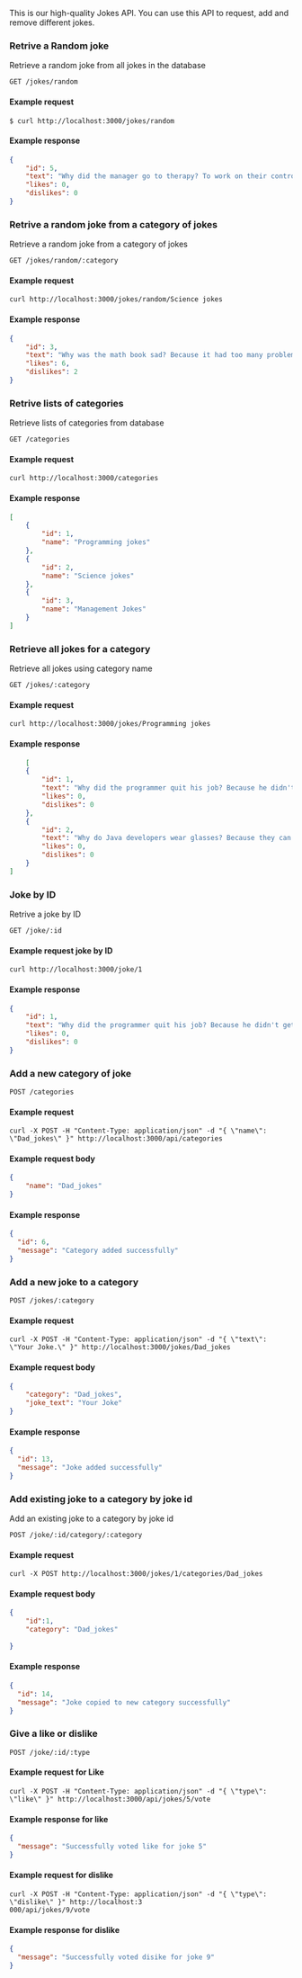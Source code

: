 This is our high-quality Jokes API. You can use this API to request, add 
and remove different jokes.

### Retrive a Random joke

Retrieve a random joke from all jokes in the database

```endpoint
GET /jokes/random
```

#### Example request

```curl
$ curl http://localhost:3000/jokes/random
```
#### Example response

```json
{
    "id": 5,
    "text": "Why did the manager go to therapy? To work on their control issues.",
    "likes": 0,
    "dislikes": 0
}
```

 ### Retrive a random joke from a category of jokes

Retrieve a random joke from a category of jokes

```endpoint
GET /jokes/random/:category
```

#### Example request

```curl
curl http://localhost:3000/jokes/random/Science jokes
```

#### Example response

```json
{
    "id": 3,
    "text": "Why was the math book sad? Because it had too many problems.",
    "likes": 6,
    "dislikes": 2
}
```

 ### Retrive lists of categories

Retrieve  lists of categories from database

```endpoint
GET /categories
```

#### Example request

```curl
curl http://localhost:3000/categories
```

#### Example response

```json
[
    {
        "id": 1,
        "name": "Programming jokes"
    },
    {
        "id": 2,
        "name": "Science jokes"
    },
    {
        "id": 3,
        "name": "Management Jokes"
    }
]
```
### Retrieve all jokes for a category 

Retrieve all jokes using category name

```endpoint
GET /jokes/:category
```

#### Example request

```curl
curl http://localhost:3000/jokes/Programming jokes
```

#### Example response

```json
    [
    {
        "id": 1,
        "text": "Why did the programmer quit his job? Because he didn't get arrays",
        "likes": 0,
        "dislikes": 0
    },
    {
        "id": 2,
        "text": "Why do Java developers wear glasses? Because they can't C#",
        "likes": 0,
        "dislikes": 0
    }
]
```

### Joke by ID

Retrive a joke by ID

```endpoint
GET /joke/:id
```

#### Example request joke by ID

```curl
curl http://localhost:3000/joke/1
```

#### Example response

```json
{
    "id": 1,
    "text": "Why did the programmer quit his job? Because he didn't get arrays",
    "likes": 0,
    "dislikes": 0
}
```

### Add a new category of joke

 

```endpoint
POST /categories
```

#### Example request

```curl
curl -X POST -H "Content-Type: application/json" -d "{ \"name\": \"Dad_jokes\" }" http://localhost:3000/api/categories

```

#### Example request body

```json
{
    "name": "Dad_jokes"
}
```

#### Example response

```json
{
  "id": 6,
  "message": "Category added successfully"
}
```

### Add a new joke to a category

```endpoint
POST /jokes/:category
```

#### Example request

```curl
curl -X POST -H "Content-Type: application/json" -d "{ \"text\": \"Your Joke.\" }" http://localhost:3000/jokes/Dad_jokes

```

#### Example request body

```json
{
    "category": "Dad_jokes",
    "joke_text": "Your Joke"
}
```

#### Example response

```json
{
  "id": 13,
  "message": "Joke added successfully"
}
```

### Add existing joke to a category by joke id

Add an existing joke to a category by joke id 

```endpoint
POST /joke/:id/category/:category
```

#### Example request

```curl
curl -X POST http://localhost:3000/jokes/1/categories/Dad_jokes

```
#### Example request body

```json
{
    "id":1,
    "category": "Dad_jokes"
    
}
```


#### Example response

```json
{
  "id": 14,
  "message": "Joke copied to new category successfully"
}
```

### Give a like or dislike


```endpoint
POST /joke/:id/:type
```

#### Example request for Like

```curl
curl -X POST -H "Content-Type: application/json" -d "{ \"type\": \"like\" }" http://localhost:3000/api/jokes/5/vote
```
#### Example response for like

```json
{
  "message": "Successfully voted like for joke 5"
}
```
#### Example request for dislike

```curl
curl -X POST -H "Content-Type: application/json" -d "{ \"type\": \"dislike\" }" http://localhost:3
000/api/jokes/9/vote
```
#### Example response for dislike

```json
{
  "message": "Successfully voted disike for joke 9"
}
```
